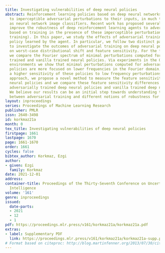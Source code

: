 ```yaml
---
title: Investigating vulnerabilities of deep neural policies
abstract: Reinforcement learning policies based on deep neural networks are vulnerable
  to imperceptible adversarial perturbations to their inputs, in much the same way
  as neural network image classifiers. Recent work has proposed several methods to
  improve the robustness of deep reinforcement learning agents to adversarial perturbations
  based on training in the presence of these imperceptible perturbations (i.e. adversarial
  training). In this paper, we study the effects of adversarial training on the neural
  policy learned by the agent. In particular, we follow two distinct parallel approaches
  to investigate the outcomes of adversarial training on deep neural policies based
  on worst-case distributional shift and feature sensitivity. For the first approach,
  we compare the Fourier spectrum of minimal perturbations computed for both adversarially
  trained and vanilla trained neural policies. Via experiments in the OpenAI Atari
  environments we show that minimal perturbations computed for adversarially trained
  policies are more focused on lower frequencies in the Fourier domain, indicating
  a higher sensitivity of these policies to low frequency perturbations. For the second
  approach, we propose a novel method to measure the feature sensitivities of deep
  neural policies and we compare these feature sensitivity differences in state-of-the-art
  adversarially trained deep neural policies and vanilla trained deep neural policies.
  We believe our results can be an initial step towards understanding the relationship
  between adversarial training and different notions of robustness for neural policies.
layout: inproceedings
series: Proceedings of Machine Learning Research
publisher: PMLR
issn: 2640-3498
id: korkmaz21a
month: 0
tex_title: Investigating vulnerabilities of deep neural policies
firstpage: 1661
lastpage: 1670
page: 1661-1670
order: 1661
cycles: false
bibtex_author: Korkmaz, Ezgi
author:
- given: Ezgi
  family: Korkmaz
date: 2021-12-01
address:
container-title: Proceedings of the Thirty-Seventh Conference on Uncertainty in Artificial
  Intelligence
volume: '161'
genre: inproceedings
issued:
  date-parts:
  - 2021
  - 12
  - 1
pdf: https://proceedings.mlr.press/v161/korkmaz21a/korkmaz21a.pdf
extras:
- label: Supplementary PDF
  link: https://proceedings.mlr.press/v161/korkmaz21a/korkmaz21a-supp.pdf
# Format based on citeproc: http://blog.martinfenner.org/2013/07/30/citeproc-yaml-for-bibliographies/
---
```

